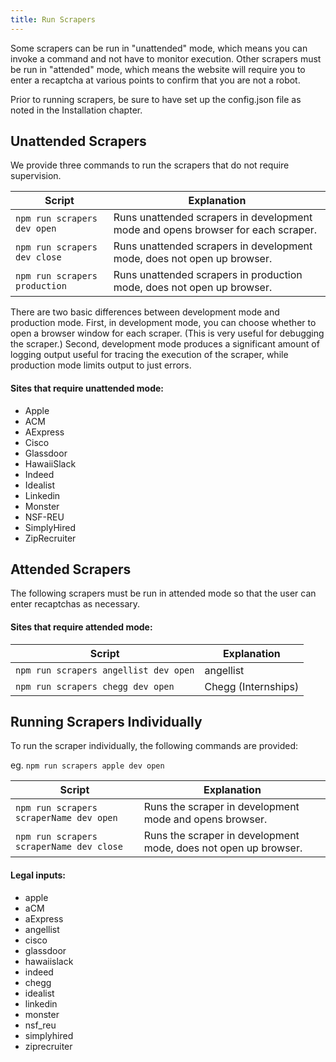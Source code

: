 ```yaml
---
title: Run Scrapers
---
```


Some scrapers can be run in "unattended" mode, which means you can invoke a command and not have to monitor execution. Other scrapers must be run in "attended" mode, which means the website will require you to enter a recaptcha at various points to confirm that you are not a robot.

Prior to running scrapers, be sure to have set up the config.json file as noted in the Installation chapter.

## Unattended Scrapers

We provide three commands to run the scrapers that do not require supervision.

| Script | Explanation |
| ------- | ----- |
|  `npm run scrapers dev open` |  Runs unattended scrapers in development mode and opens browser for each scraper. |
|  `npm run scrapers dev close` |  Runs unattended scrapers in development mode, does not open up browser. |
|  `npm run scrapers production` |  Runs unattended scrapers in production mode, does not open up browser.|


There are two basic differences between development mode and production mode. First, in development mode, you can choose whether to open a browser window for each scraper. (This is very useful for debugging the scraper.) Second, development mode produces a significant amount of logging output useful for tracing the execution of the scraper, while production mode limits output to just errors.

#### Sites that require unattended mode:
* Apple
* ACM
* AExpress
* Cisco
* Glassdoor
* HawaiiSlack
* Indeed
* Idealist
* Linkedin
* Monster
* NSF-REU
* SimplyHired
* ZipRecruiter

## Attended Scrapers

The following scrapers must be run in attended mode so that the user can enter recaptchas as necessary. 

#### Sites that require attended mode: 
| Script | Explanation |
| ------- | ----- |
|  `npm run scrapers angellist dev open` | angellist |
|  `npm run scrapers chegg dev open` | Chegg (Internships) |

## Running Scrapers Individually

To run the scraper individually, the following commands are provided:

eg. `npm run scrapers apple dev open`

| Script | Explanation |
| ------- | ----- |
|  `npm run scrapers scraperName dev open` |  Runs the scraper in development mode and opens browser. |
|  `npm run scrapers scraperName dev close` |  Runs the scraper in development mode, does not open up browser. |

#### Legal inputs:
* apple
* aCM
* aExpress
* angellist
* cisco
* glassdoor
* hawaiislack
* indeed
* chegg
* idealist
* linkedin
* monster
* nsf_reu
* simplyhired
* ziprecruiter




